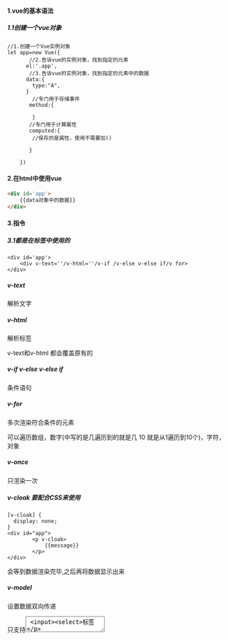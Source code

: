 #### 1.vue的基本语法

##### 1.1创建一个vue对象

```vue
//1.创建一个Vue实例对象
let app=new Vue({
	   //2.告诉vue的实例对象，找到指定的元素
​      el:'.app',
	   //3.告诉vue的实例对象，找到指定的元素中的数据
​      data:{
​        type:"A",
​      }
		//专门用于存储事件
	   method:{

		}
	   //专门用于计算属性
	   computed:{
		//保存的是属性，使用不需要加()

	   }

​    })
```

#### 2.在html中使用vue

```html
<div id='app'>
	{{data对象中的数据}}
</div>

```

#### 3.指令

##### 3.1都是在标签中使用的

```
<div id='app'>
	<div v-text=''/v-html=''/v-if /v-else v-else if/v for>
</div>
```

##### v-text  

解析文字

##### v-html 

解析标签

v-text和v-html 都会覆盖原有的

##### v-if v-else v-else if

条件语句

##### v-for

多次渲染符合条件的元素

可以遍历数组，数字(中写的是几遍历到的就是几 10 就是从1遍历到10个)，字符，对象

##### v-once

只渲染一次

##### v-cloak 要配合CSS来使用

```
[v-cloak] {
  display: none;
}
<div id="app">
        <p v-cloak>
            {{message}}
        </p>
</div>
```

会等到数据渲染完毕,之后再将数据显示出来

##### v-model

设置数据双向传递

只支持<textarea> <input><select>标签

##### v-bind

专门给元素绑定属性

设置的属性可以是符合JS表达式的

格式:

1.v-bind:value='xx',

2.:value='xx',

也可以给元素绑定类名

可以设置多个类名

##### v-on

给元素添加事件

格式

```vue
v-on:click='myFn',
@click='myFn',
加括号可以传参
@click='myFn("xxx","xxx")',
```

修饰符

- - `.once` - 只触发一次回调函数。
  - `.prevent` - 调用 `event.preventDefault()` 阻止默认事件
  - `.stop` - 调用 `event.stopPropagation()`。 阻止冒泡
  - `.self` - 只有当前元素触发了事件，才会执行回调函数。
  - `.capture` - 添加事件侦听器时使用 capture 模式。 事件捕获
- 

按键修饰符

- `.enter` 回车

- `.tab`

- `.delete` 删除键

- `.esc `

- `.space`

- `.up`  

- `.down`

- `.left`

- `.right`

- ```vue
  自定义按键 Vue.config.keyCodes.f2 = 113
  ```

  

注意点:

需要配合Model中的methods

```vue
methods: {
	myFn:function(){
		访问data中的数据需要通过this.xx
	}
}
```

##### 3.2自定义指令

```
 Vue.directive('自定义指令名称',{

						 //绑定指令的元素
​	bind(钩子函数):function(el,obj){
		//obj 一个对象
		obj.name //绑定指令名
		obj.value //绑定值
		
	}

})
```

##### 钩子函数

- `bind`	指令第一次绑定到元素时触发 input的什么渲染的比较慢要使用inserted
- `inserted`：被绑定元素插入到父元素父节点，渲染完成之后执行

3.3自定义局部指令

```vue
directives:{
                'color':{
                    bind:function(el,obj){
                        el.style.color=obj.value;
                    }
                }
        }
```

##### 3.4计算属性

完整写法

```
  computed的完整写法是有
  set和get方法的
        fullName:{
        //设置的
        set(newValue){
          const names=newValue.split(' ');
          this.firstName=names[0]
          this.lastName=names[1]
          console.log('aaa')
        },
        //获取的
        get(){
          return this.firstName + ' ' + this.lastName
        }
      }
    set是fullName中的数据设置才会，调用  
  一般情况下是用不到set方法的所以可以简写
    fullName(){
        return this.firstName + ' ' + this.lastName
      }
```



##### 计算属性和methods之间的区别

计算属性里面缓存的数据，不发生变化就只会执行一次

methods只要调用一次就执行一次，调用n次执行n次

计算属性本质就是对象，不需要()调用

应用场景:哪些经常改变的属性，推荐使用方法

注意点:计算属性只要结果不发生改变，永远只会执行一次，

应用场景:是哪些基本上属性不会发生改变的，推荐使用计算属性



##### 3.5过滤器

全局过滤器格式:

```vue
过滤器接收两个参数

​      第一个参数:过滤器名称

​      第二个参数:处理数据的函数

​      默认情况下:处理数据的函数需要接收一个参数，就是被处理的数据

​      过滤器 可以连续使用
Vue.filter('msg', function (value) {
            
 })
```

局部过滤器格式:

```vue
filters:{
                "formatStr":function(value){
                    value=value.replace(/学院/g,"大学");
                    return value;
                }
            }
```

注意点:要将处理完的结果返回

#### 4.Vue中的MVVM设计模式

##### 4.1 MVVM设计模式由三种模式组成

M：Model 数据模型 （保存数据，处理数据）

V：View  视图 (展示数据，与用户交互)

VM：View Model 数据和视图的桥梁(M 中国人 V 美国人 VM翻译) 要向双向传递必须通过 VM

```vue
<body>
    View 视图
    <div id="app"></div>
    <script>
        View Model 数据和视图
        let vm = new Vue({
            el: '#app',
            Model 数据模型
            data: {},
            methods: {}
        });
    </script>
</body>

```

##### 4.2.数据单向传递

Model的数据->View Mobel ->View

##### 4.3数据双向传递

Model的数据 ->View渲染

View 渲染-> Mobel数据

##### 4.4Vue如何实现数据双向传递

```
<input type='text' v-model='msg'>
```

##### 4.4.1数据双向传递

注意点:只有以下这些标签可以用

<textarea><input><select>

两种组件渲染的方式

1.通过标签<one></one>,不会覆盖Vue实例的控制区域

2.通过render方法，会覆盖Vue实例的控制区域

```vue
let vm = new Vue({
            el: '#app',
            render:function(createElement){
                var html=createElement('one');
                return html;
            },
            components:{
                'one':{
                    'template':'#one',
                }  
            }
        });
```



##### 4.2使用vue.extends()创建子类

应用场景:配合$mount将xx挂载在Vue中

```vue
let LoadingConstructor=Vue.extend(Loading);
```









